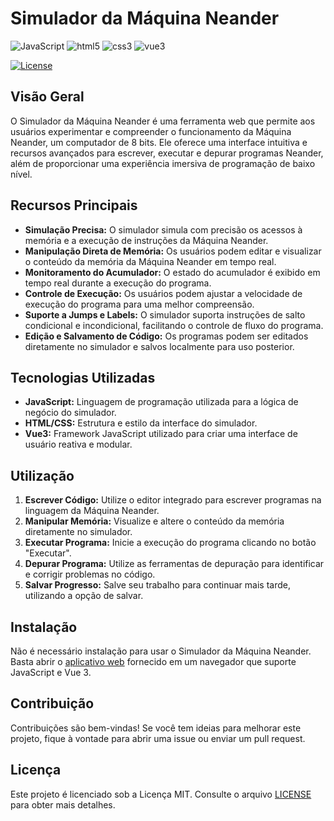 
# Simulador da Máquina Neander


![JavaScript](https://img.shields.io/badge/language-js-yellow)
![html5](https://img.shields.io/badge/language-html-red)
![css3](https://img.shields.io/badge/language-css-blue)
![vue3](https://img.shields.io/badge/framework-vue-yellow)

[![License](https://img.shields.io/badge/license-MIT-green.svg)](https://opensource.org/licenses/MIT)

## Visão Geral
O Simulador da Máquina Neander é uma ferramenta web que permite aos usuários experimentar e compreender o funcionamento da Máquina Neander, um computador de 8 bits. Ele oferece uma interface intuitiva e recursos avançados para escrever, executar e depurar programas Neander, além de proporcionar uma experiência imersiva de programação de baixo nível.

## Recursos Principais
- **Simulação Precisa:** O simulador simula com precisão os acessos à memória e a execução de instruções da Máquina Neander.
- **Manipulação Direta de Memória:** Os usuários podem editar e visualizar o conteúdo da memória da Máquina Neander em tempo real.
- **Monitoramento do Acumulador:** O estado do acumulador é exibido em tempo real durante a execução do programa.
- **Controle de Execução:** Os usuários podem ajustar a velocidade de execução do programa para uma melhor compreensão.
- **Suporte a Jumps e Labels:** O simulador suporta instruções de salto condicional e incondicional, facilitando o controle de fluxo do programa.
- **Edição e Salvamento de Código:** Os programas podem ser editados diretamente no simulador e salvos localmente para uso posterior.

## Tecnologias Utilizadas
- **JavaScript:** Linguagem de programação utilizada para a lógica de negócio do simulador.
- **HTML/CSS:** Estrutura e estilo da interface do simulador.
- **Vue3:** Framework JavaScript utilizado para criar uma interface de usuário reativa e modular.

## Utilização
1. **Escrever Código:** Utilize o editor integrado para escrever programas na linguagem da Máquina Neander.
2. **Manipular Memória:** Visualize e altere o conteúdo da memória diretamente no simulador.
3. **Executar Programa:** Inicie a execução do programa clicando no botão "Executar".
4. **Depurar Programa:** Utilize as ferramentas de depuração para identificar e corrigir problemas no código.
5. **Salvar Progresso:** Salve seu trabalho para continuar mais tarde, utilizando a opção de salvar.

## Instalação
Não é necessário instalação para usar o Simulador da Máquina Neander. 
Basta abrir o [aplicativo web](https://lucieudo-roberto.github.io/neander/) fornecido em um navegador que suporte JavaScript e Vue 3.

## Contribuição
Contribuições são bem-vindas! Se você tem ideias para melhorar este projeto, fique à vontade para abrir uma issue ou enviar um pull request.


## Licença
Este projeto é licenciado sob a Licença MIT. Consulte o arquivo [LICENSE](LICENSE) para obter mais detalhes.
